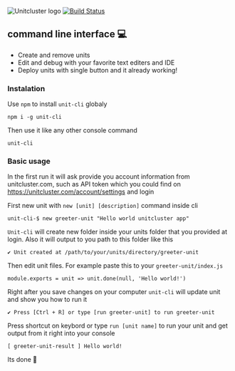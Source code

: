 ![Unitcluster logo](http://oi63.tinypic.com/219ri8i.jpg)
[![Build Status](https://travis-ci.org/Zmeu213/unit-cli.svg?branch=master)](https://travis-ci.org/Zmeu213/unit-cli)

## command line interface :computer: 
* Create and remove units
* Edit and debug with your favorite text editers and IDE
* Deploy units with single button and it already working!

### Instalation
Use `npm` to install `unit-cli` globaly
```
npm i -g unit-cli
```
Then use it like any other console command
```
unit-cli
```

### Basic usage

In the first run it will ask provide you account information from unitcluster.com, 
such as API token which you could find on https://unitcluster.com/account/settings and login

First new unit with `new [unit] [description]` command inside cli
```
unit-cli-$ new greeter-unit "Hello world unitcluster app"
```
`Unit-cli` will create new folder inside your units folder that you provided at login. Also it will output to you path to this folder like this
```
✔ Unit created at /path/to/your/units/directory/greeter-unit
```
Then edit unit files. For example paste this to your `greeter-unit/index.js`
```
module.exports = unit => unit.done(null, 'Hello world!')
```
Right after you save changes on your computer `unit-cli` will update unit and show you how to run it
```
✔ Press [Ctrl + R] or type [run greeter-unit] to run greeter-unit
```
Press shortcut on keybord or type `run [unit name]` to run your unit and get output from it right into your console
```
[ greeter-unit-result ] Hello world!
```
Its done :rocket: 
